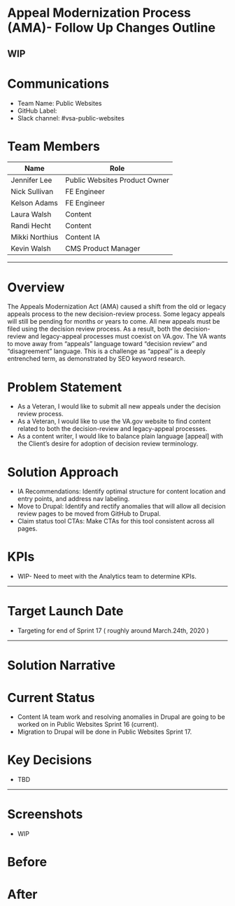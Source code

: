 # Appeal Modernization Process (AMA)- Follow Up Changes Outline

## WIP

# Communications
 - Team Name: Public Websites
 - GitHub Label:
 - Slack channel: #vsa-public-websites

# Team Members
|Name|Role|
|----|----|
|Jennifer Lee	| Public Websites Product Owner|
|Nick Sullivan	|FE Engineer|
|Kelson Adams|	FE Engineer|
|Laura Walsh|	Content|
|Randi Hecht	|Content|
|Mikki Northius	|Content IA|
|Kevin Walsh |	CMS Product Manager|

________________________________________
# Overview
The Appeals Modernization Act (AMA) caused a shift from the old or legacy appeals process to the new decision-review process. Some legacy appeals will still be pending for months or years to come. All new appeals must be filed using the decision review process.  As a result, both the decision-review and legacy-appeal processes must coexist on VA.gov. The VA wants to move away from “appeals” language toward “decision review” and “disagreement” language. This is a challenge as “appeal” is a deeply entrenched term, as demonstrated by SEO keyword research.

# Problem Statement
 - As a Veteran, I would like to submit all new appeals under the decision review process.
 - As a Veteran, I would like to use the VA.gov website to find content related to both the decision-review and legacy-appeal processes.
 - As a content writer, I would like to balance plain language [appeal] with the Client’s desire for adoption of decision review      terminology.

# Solution Approach
- IA Recommendations:  Identify optimal structure for content location and entry points, and address nav labeling.
- Move to Drupal:  Identify and rectify anomalies that will allow all decision review pages to be moved from GitHub to Drupal.
- Claim status tool CTAs: Make CTAs for this tool consistent across all pages.

# KPIs
 - 	WIP- Need to meet with the Analytics team to determine KPIs.
________________________________________

# Target Launch Date
- Targeting for end of Sprint 17 ( roughly around March.24th, 2020 )
________________________________________

# Solution Narrative
# Current Status
- Content IA team work and resolving anomalies in Drupal are going to be worked on in Public Websites Sprint 16 (current).
- Migration to Drupal will be done in Public Websites Sprint 17.

# Key Decisions
- TBD
________________________________________
# Screenshots 
 - WIP
# Before
# After

